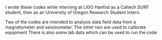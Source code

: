 I wrote these codes while interning at LIGO Hanfod as a Caltech SURF student, then as an University of Oregon Research Student Intern.

Two of the codes are intended to analysis data field data from a magnetometer and seismometer.
The other two are used to calibrate equipment
There is also some lab data which can be used to run the code
